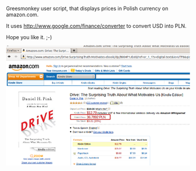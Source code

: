 Greesmonkey user script, that displays prices in Polish currency on amazon.com.

It uses http://www.google.com/finance/converter to convert USD into PLN.

Hope you like it. ;-)

<img src="https://github.com/iczechowski/amazon-polish-price/raw/master/amazon-pln-price.png">
